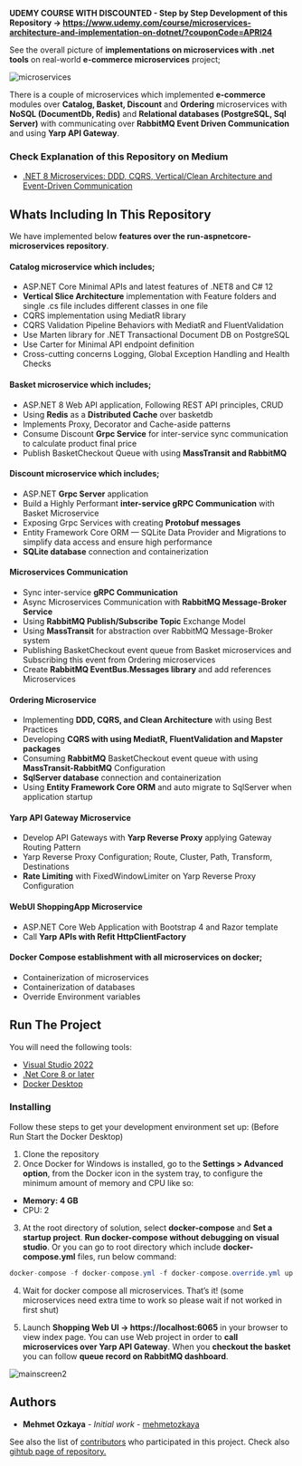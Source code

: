 **UDEMY COURSE WITH DISCOUNTED - Step by Step Development of this Repository -> https://www.udemy.com/course/microservices-architecture-and-implementation-on-dotnet/?couponCode=APRI24**

See the overall picture of **implementations on microservices with .net tools** on real-world **e-commerce microservices** project;

![microservices](https://github.com/aspnetrun/run-aspnetcore-microservices/assets/1147445/efe5e688-67f2-4ddd-af37-d9d3658aede4)

There is a couple of microservices which implemented **e-commerce** modules over **Catalog, Basket, Discount** and **Ordering** microservices with **NoSQL (DocumentDb, Redis)** and **Relational databases (PostgreSQL, Sql Server)** with communicating over **RabbitMQ Event Driven Communication** and using **Yarp API Gateway**.

### Check Explanation of this Repository on Medium
* [.NET 8 Microservices: DDD, CQRS, Vertical/Clean Architecture and Event-Driven Communication](https://medium.com/@mehmetozkaya/net-8-microservices-ddd-cqrs-vertical-clean-architecture-2dd7ebaaf4bd)

## Whats Including In This Repository
We have implemented below **features over the run-aspnetcore-microservices repository**.

#### Catalog microservice which includes; 
* ASP.NET Core Minimal APIs and latest features of .NET8 and C# 12
* **Vertical Slice Architecture** implementation with Feature folders and single .cs file includes different classes in one file
* CQRS implementation using MediatR library
* CQRS Validation Pipeline Behaviors with MediatR and FluentValidation
* Use Marten library for .NET Transactional Document DB on PostgreSQL
* Use Carter for Minimal API endpoint definition
* Cross-cutting concerns Logging, Global Exception Handling and Health Checks

#### Basket microservice which includes;
* ASP.NET 8 Web API application, Following REST API principles, CRUD
* Using **Redis** as a **Distributed Cache** over basketdb
* Implements Proxy, Decorator and Cache-aside patterns
* Consume Discount **Grpc Service** for inter-service sync communication to calculate product final price
* Publish BasketCheckout Queue with using **MassTransit and RabbitMQ**
  
#### Discount microservice which includes;
* ASP.NET **Grpc Server** application
* Build a Highly Performant **inter-service gRPC Communication** with Basket Microservice
* Exposing Grpc Services with creating **Protobuf messages**
* Entity Framework Core ORM — SQLite Data Provider and Migrations to simplify data access and ensure high performance
* **SQLite database** connection and containerization

#### Microservices Communication
* Sync inter-service **gRPC Communication**
* Async Microservices Communication with **RabbitMQ Message-Broker Service**
* Using **RabbitMQ Publish/Subscribe Topic** Exchange Model
* Using **MassTransit** for abstraction over RabbitMQ Message-Broker system
* Publishing BasketCheckout event queue from Basket microservices and Subscribing this event from Ordering microservices	
* Create **RabbitMQ EventBus.Messages library** and add references Microservices

#### Ordering Microservice
* Implementing **DDD, CQRS, and Clean Architecture** with using Best Practices
* Developing **CQRS with using MediatR, FluentValidation and Mapster packages**
* Consuming **RabbitMQ** BasketCheckout event queue with using **MassTransit-RabbitMQ** Configuration
* **SqlServer database** connection and containerization
* Using **Entity Framework Core ORM** and auto migrate to SqlServer when application startup
	
#### Yarp API Gateway Microservice
* Develop API Gateways with **Yarp Reverse Proxy** applying Gateway Routing Pattern
* Yarp Reverse Proxy Configuration; Route, Cluster, Path, Transform, Destinations
* **Rate Limiting** with FixedWindowLimiter on Yarp Reverse Proxy Configuration

#### WebUI ShoppingApp Microservice
* ASP.NET Core Web Application with Bootstrap 4 and Razor template
* Call **Yarp APIs with Refit HttpClientFactory**

#### Docker Compose establishment with all microservices on docker;
* Containerization of microservices
* Containerization of databases
* Override Environment variables

## Run The Project
You will need the following tools:

* [Visual Studio 2022](https://visualstudio.microsoft.com/downloads/)
* [.Net Core 8 or later](https://dotnet.microsoft.com/download/dotnet-core/8)
* [Docker Desktop](https://www.docker.com/products/docker-desktop)

### Installing
Follow these steps to get your development environment set up: (Before Run Start the Docker Desktop)
1. Clone the repository
2. Once Docker for Windows is installed, go to the **Settings > Advanced option**, from the Docker icon in the system tray, to configure the minimum amount of memory and CPU like so:
* **Memory: 4 GB**
* CPU: 2
3. At the root directory of solution, select **docker-compose** and **Set a startup project**. **Run docker-compose without debugging on visual studio**.
  Or you can go to root directory which include **docker-compose.yml** files, run below command:
```csharp
docker-compose -f docker-compose.yml -f docker-compose.override.yml up -d
```

4. Wait for docker compose all microservices. That’s it! (some microservices need extra time to work so please wait if not worked in first shut)

5. Launch **Shopping Web UI -> https://localhost:6065** in your browser to view index page. You can use Web project in order to **call microservices over Yarp API Gateway**. When you **checkout the basket** you can follow **queue record on RabbitMQ dashboard**.

![mainscreen2](https://user-images.githubusercontent.com/1147445/81381837-08226000-9116-11ea-9489-82645b8dbfc4.png)

## Authors

* **Mehmet Ozkaya** - *Initial work* - [mehmetozkaya](https://github.com/mehmetozkaya)

See also the list of [contributors](https://github.com/aspnetrun/run-core/contributors) who participated in this project. Check also [gihtub page of repository.](https://aspnetrun.github.io/run-aspnetcore-angular-realworld/)

